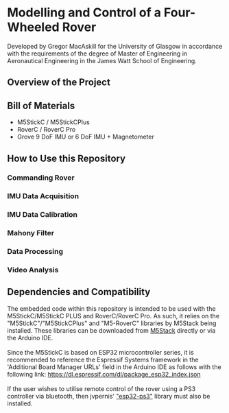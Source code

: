 # Modelling and Control of a Four-Wheeled Rover

Developed by Gregor MacAskill for the University of Glasgow in accordance with the requirements of the degree of Master of Engineering in Aeronautical Engineering in the James Watt School of Engineering.

## Overview of the Project
## Bill of Materials
- M5StickC / M5StickCPlus
- RoverC / RoverC Pro
- Grove 9 DoF IMU or 6 DoF IMU + Magnetometer
## How to Use this Repository
### Commanding Rover
### IMU Data Acquisition
### IMU Data Calibration
### Mahony Filter
### Data Processing
### Video Analysis

## Dependencies and Compatibility
The embedded code within this repository is intended to be used with the M5StickC/M5StickC PLUS and RoverC/RoverC Pro. As such, it relies on the "M5StickC"/"M5StickCPlus" and "M5-RoverC" libraries by M5Stack being installed. These libraries can be downloaded from [M5Stack](https://github.com/m5stack/M5StickC-Plus) directly or via the Arduino IDE. <br /> <br />
Since the M5StickC is based on ESP32 microcontroller series, it is recommended to reference the Espressif Systems framework in the 'Additional Board Manager URLs' field in the Arduino IDE as follows with the following link: https://dl.espressif.com/dl/package_esp32_index.json <br /> <br />
If the user wishes to utilise remote control of the rover using a PS3 controller via bluetooth, then jvpernis' ["esp32-ps3"](https://github.com/jvpernis/esp32-ps3) library must also be installed.
